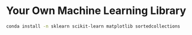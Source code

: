 # Your Own Machine Learning Library

```bash
conda install -n sklearn scikit-learn matplotlib sortedcollections
```